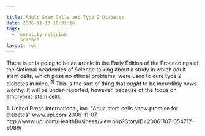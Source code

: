 ```yaml
---

title: Adult Stem Cells and Type 2 Diabetes
date: 2006-11-13 16:33:16
tags:
  -  morality-religion
  -  science
layout: rut
---
```


There is or is going to be an article in the Early Edition of the Proceedings of the National Academies of Science talking about a study in which adult stem cells, which pose no ethical problems, were used to cure type 2 diabetes in mice.<sup>[\[1\]][ref1]</sup>  This is the sort of thing that *ought* to be incredibly news worthy.  It will be under-reported, however, because of the focus on embryonic stem cells.

<div markdown="1" class="postrefs">
1.  United Press International, Inc.  "Adult stem cells show promise for diabetes"  www.upi.com  2006-11-07.  http://www.upi.com/HealthBusiness/view.php?StoryID=20061107-054717-9089r
</div>

[ref1]: http://www.upi.com/HealthBusiness/view.php?StoryID=20061107-054717-9089r "Adult stem cells show promise for diabetes"


